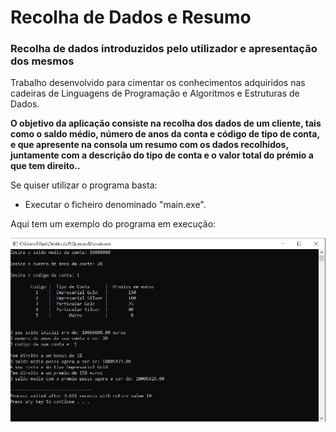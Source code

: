 # Recolha de Dados e Resumo
### Recolha de dados introduzidos pelo utilizador e apresentação dos mesmos
Trabalho desenvolvido para cimentar os conhecimentos adquiridos nas cadeiras de Linguagens de Programação e Algoritmos e Estruturas de Dados.

**O objetivo da aplicação consiste na recolha dos dados de um cliente, tais como o saldo  médio, número de anos da conta e código de tipo de conta, e que apresente na consola um resumo com os dados  recolhidos, juntamente com a descrição do tipo de conta e o valor total do prémio a que tem direito..**

Se quiser utilizar o programa basta:
* Executar o ficheiro denominado "main.exe".

Aqui tem um exemplo do programa em execução:

![](exe.PNG)
